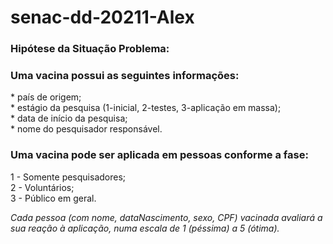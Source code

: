 # senac-dd-20211-Alex

<h3> Hipótese da Situação Problema: </h3>

<h3>Uma vacina possui as seguintes informações:</h3> 
  * país de origem;<br>
  * estágio da pesquisa (1-inicial, 2-testes, 3-aplicação em massa);<br>
  * data de início da pesquisa;<br>
  * nome do pesquisador responsável.<br>
   
<h3>Uma vacina pode ser aplicada em pessoas conforme a fase:</h3>

  1 - Somente pesquisadores;<br>
  2 - Voluntários;<br>
  3 - Público em geral.

<i>Cada pessoa (com nome, dataNascimento, sexo, CPF) vacinada avaliará a sua reação à aplicação, numa escala de 1 (péssima) a 5 (ótima).</i>
